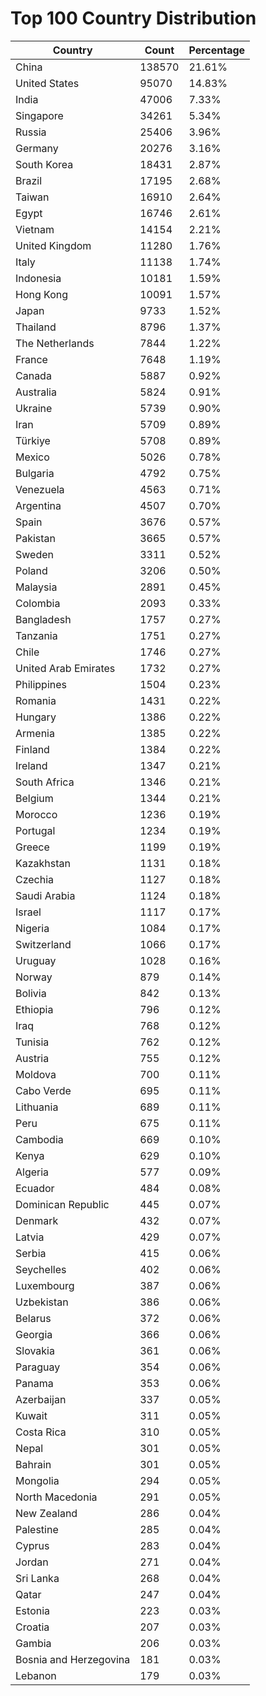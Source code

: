 # Top 100 Country Distribution
| Country | Count | Percentage |
|----|----|----|
| China | 138570 | 21.61% |
| United States | 95070 | 14.83% |
| India | 47006 | 7.33% |
| Singapore | 34261 | 5.34% |
| Russia | 25406 | 3.96% |
| Germany | 20276 | 3.16% |
| South Korea | 18431 | 2.87% |
| Brazil | 17195 | 2.68% |
| Taiwan | 16910 | 2.64% |
| Egypt | 16746 | 2.61% |
| Vietnam | 14154 | 2.21% |
| United Kingdom | 11280 | 1.76% |
| Italy | 11138 | 1.74% |
| Indonesia | 10181 | 1.59% |
| Hong Kong | 10091 | 1.57% |
| Japan | 9733 | 1.52% |
| Thailand | 8796 | 1.37% |
| The Netherlands | 7844 | 1.22% |
| France | 7648 | 1.19% |
| Canada | 5887 | 0.92% |
| Australia | 5824 | 0.91% |
| Ukraine | 5739 | 0.90% |
| Iran | 5709 | 0.89% |
| Türkiye | 5708 | 0.89% |
| Mexico | 5026 | 0.78% |
| Bulgaria | 4792 | 0.75% |
| Venezuela | 4563 | 0.71% |
| Argentina | 4507 | 0.70% |
| Spain | 3676 | 0.57% |
| Pakistan | 3665 | 0.57% |
| Sweden | 3311 | 0.52% |
| Poland | 3206 | 0.50% |
| Malaysia | 2891 | 0.45% |
| Colombia | 2093 | 0.33% |
| Bangladesh | 1757 | 0.27% |
| Tanzania | 1751 | 0.27% |
| Chile | 1746 | 0.27% |
| United Arab Emirates | 1732 | 0.27% |
| Philippines | 1504 | 0.23% |
| Romania | 1431 | 0.22% |
| Hungary | 1386 | 0.22% |
| Armenia | 1385 | 0.22% |
| Finland | 1384 | 0.22% |
| Ireland | 1347 | 0.21% |
| South Africa | 1346 | 0.21% |
| Belgium | 1344 | 0.21% |
| Morocco | 1236 | 0.19% |
| Portugal | 1234 | 0.19% |
| Greece | 1199 | 0.19% |
| Kazakhstan | 1131 | 0.18% |
| Czechia | 1127 | 0.18% |
| Saudi Arabia | 1124 | 0.18% |
| Israel | 1117 | 0.17% |
| Nigeria | 1084 | 0.17% |
| Switzerland | 1066 | 0.17% |
| Uruguay | 1028 | 0.16% |
| Norway | 879 | 0.14% |
| Bolivia | 842 | 0.13% |
| Ethiopia | 796 | 0.12% |
| Iraq | 768 | 0.12% |
| Tunisia | 762 | 0.12% |
| Austria | 755 | 0.12% |
| Moldova | 700 | 0.11% |
| Cabo Verde | 695 | 0.11% |
| Lithuania | 689 | 0.11% |
| Peru | 675 | 0.11% |
| Cambodia | 669 | 0.10% |
| Kenya | 629 | 0.10% |
| Algeria | 577 | 0.09% |
| Ecuador | 484 | 0.08% |
| Dominican Republic | 445 | 0.07% |
| Denmark | 432 | 0.07% |
| Latvia | 429 | 0.07% |
| Serbia | 415 | 0.06% |
| Seychelles | 402 | 0.06% |
| Luxembourg | 387 | 0.06% |
| Uzbekistan | 386 | 0.06% |
| Belarus | 372 | 0.06% |
| Georgia | 366 | 0.06% |
| Slovakia | 361 | 0.06% |
| Paraguay | 354 | 0.06% |
| Panama | 353 | 0.06% |
| Azerbaijan | 337 | 0.05% |
| Kuwait | 311 | 0.05% |
| Costa Rica | 310 | 0.05% |
| Nepal | 301 | 0.05% |
| Bahrain | 301 | 0.05% |
| Mongolia | 294 | 0.05% |
| North Macedonia | 291 | 0.05% |
| New Zealand | 286 | 0.04% |
| Palestine | 285 | 0.04% |
| Cyprus | 283 | 0.04% |
| Jordan | 271 | 0.04% |
| Sri Lanka | 268 | 0.04% |
| Qatar | 247 | 0.04% |
| Estonia | 223 | 0.03% |
| Croatia | 207 | 0.03% |
| Gambia | 206 | 0.03% |
| Bosnia and Herzegovina | 181 | 0.03% |
| Lebanon | 179 | 0.03% |
